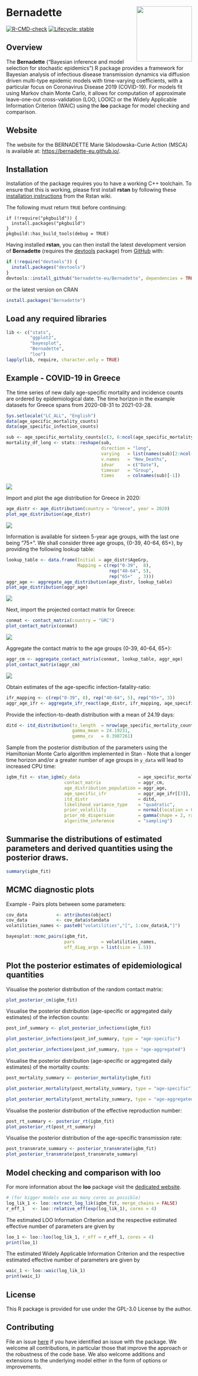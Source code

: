 
<!-- README.md is generated from README.Rmd. Please edit that file -->

# Bernadette <img src="https://github.com/bernadette-eu/bernadette-eu.github.io/blob/9588dba70edb87adc5b026ec0ae1912c290bfeb0/images/abc.png" align="right" height="150px" width="150px"/>

<!-- badges: start -->

[![R-CMD-check](https://github.com/bernadette-eu/Bernadette/workflows/R-CMD-check/badge.svg)](https://github.com/bernadette-eu/Bernadette/actions)
[![Lifecycle:
stable](https://img.shields.io/badge/lifecycle-stable-green.svg)](https://lifecycle.r-lib.org/articles/stages.html#stable)
<!-- badges: end -->

## Overview

The **Bernadette** (“Bayesian inference and model selection for
stochastic epidemics”) R package provides a framework for Bayesian
analysis of infectious disease transmission dynamics via diffusion
driven multi-type epidemic models with time-varying coefficients, with a
particular focus on Coronavirus Disease 2019 (COVID-19). For models fit
using Markov chain Monte Carlo, it allows for computation of approximate
leave-one-out cross-validation (LOO, LOOIC) or the Widely Applicable
Information Criterion (WAIC) using the **loo** package for model
checking and comparison.

## Website

The website for the BERNADETTE Marie Sklodowska-Curie Action (MSCA) is
available at: <https://bernadette-eu.github.io/>.

## Installation

Installation of the package requires you to have a working C++
toolchain. To ensure that this is working, please first install
**rstan** by following these [installation
instructions](https://github.com/stan-dev/rstan/wiki/RStan-Getting-Started)
from the Rstan wiki.

The following must return `TRUE` before continuing:

    if (!require("pkgbuild")) {
      install.packages("pkgbuild")
    }
    pkgbuild::has_build_tools(debug = TRUE)

Having installed **rstan**, you can then install the latest development
version of **Bernadette** (requires the
[devtools](https://github.com/r-lib/devtools) package) from
[GitHub](https://github.com/) with:

``` r
if (!require("devtools")) {
  install.packages("devtools")
}
devtools::install_github("bernadette-eu/Bernadette", dependencies = TRUE, build_vignettes = FALSE)
```

or the latest version on CRAN

``` r
install.packages("Bernadette")
```

## Load any required libraries

``` r
lib <- c("stats",
         "ggplot2",
         "bayesplot",
         "Bernadette",
         "loo")
lapply(lib, require, character.only = TRUE)
```

## Example - COVID-19 in Greece

The time series of new daily age-specific mortality and incidence counts
are ordered by epidemiological date. The time horizon in the example
datasets for Greece spans from 2020-08-31 to 2021-03-28.

``` r
Sys.setlocale("LC_ALL", "English")
data(age_specific_mortality_counts)
data(age_specific_infection_counts)
```

``` r
sub <- age_specific_mortality_counts[c(3, 6:ncol(age_specific_mortality_counts))]
mortality_df_long <- stats::reshape(sub,
                                    direction = "long",
                                    varying   = list(names(sub)[2:ncol(sub)]),
                                    v.names   = "New_Deaths",
                                    idvar     = c("Date"),
                                    timevar   = "Group",
                                    times     = colnames(sub)[-1])
```

![](README_files/figure-gfm/mortality_time_series-1.png)<!-- -->

Import and plot the age distribution for Greece in 2020:

``` r
age_distr <- age_distribution(country = "Greece", year = 2020)
plot_age_distribution(age_distr)
```

![](README_files/figure-gfm/unnamed-chunk-6-1.png)<!-- -->

Information is available for sixteen 5-year age groups, with the last
one being “75+”. We shall consider three age groups, {0-39, 40-64, 65+},
by providing the following lookup table:

``` r
lookup_table <- data.frame(Initial = age_distr$AgeGrp,
                           Mapping = c(rep("0-39",  8),
                                       rep("40-64", 5),
                                       rep("65+"  , 3)))
aggr_age <- aggregate_age_distribution(age_distr, lookup_table)
plot_age_distribution(aggr_age)
```

![](README_files/figure-gfm/unnamed-chunk-7-1.png)<!-- -->

Next, import the projected contact matrix for Greece:

``` r
conmat <- contact_matrix(country = "GRC")
plot_contact_matrix(conmat)
```

![](README_files/figure-gfm/unnamed-chunk-8-1.png)<!-- -->

Aggregate the contact matrix to the age groups {0-39, 40-64, 65+}:

``` r
aggr_cm <- aggregate_contact_matrix(conmat, lookup_table, aggr_age)
plot_contact_matrix(aggr_cm)
```

![](README_files/figure-gfm/unnamed-chunk-9-1.png)<!-- -->

Obtain estimates of the age-specific infection-fatality-ratio:

``` r
ifr_mapping <- c(rep("0-39", 8), rep("40-64", 5), rep("65+", 3))
aggr_age_ifr <- aggregate_ifr_react(age_distr, ifr_mapping, age_specific_infection_counts)
```

Provide the infection-to-death distribution with a mean of 24.19 days:

``` r
ditd <- itd_distribution(ts_length  = nrow(age_specific_mortality_counts),
                         gamma_mean = 24.19231,
                         gamma_cv   = 0.3987261)
```

Sample from the posterior distribution of the parameters using the
Hamiltonian Monte Carlo algorithm implemented in Stan - Note that a
longer time horizon and/or a greater number of age groups in `y_data`
will lead to increased CPU time:

``` r
igbm_fit <- stan_igbm(y_data                      = age_specific_mortality_counts,
                      contact_matrix              = aggr_cm,
                      age_distribution_population = aggr_age,
                      age_specific_ifr            = aggr_age_ifr[[3]],
                      itd_distr                   = ditd,
                      likelihood_variance_type    = "quadratic",
                      prior_volatility            = normal(location = 0, scale = 1),
                      prior_nb_dispersion         = gamma(shape = 2, rate = 1),
                      algorithm_inference         = "sampling")
```

## Summarise the distributions of estimated parameters and derived quantities using the posterior draws.

``` r
summary(igbm_fit)
```

## MCMC diagnostic plots

Example - Pairs plots between some parameters:

``` r
cov_data           <- attributes(object)
cov_data           <- cov_data$standata
volatilities_names <- paste0("volatilities","[", 1:cov_data$A,"]")
```

``` r
bayesplot::mcmc_pairs(igbm_fit,
                      pars          = volatilities_names,
                      off_diag_args = list(size = 1.5))
```

## Plot the posterior estimates of epidemiological quantities

Visualise the posterior distribution of the random contact matrix:

``` r
plot_posterior_cm(igbm_fit)
```

Visualise the posterior distribution (age-specific or aggregated daily
estimates) of the infection counts:

``` r
post_inf_summary <- plot_posterior_infections(igbm_fit)
```

``` r
plot_posterior_infections(post_inf_summary, type = "age-specific")
```

``` r
plot_posterior_infections(post_inf_summary, type = "age-aggregated")
```

Visualise the posterior distribution (age-specific or aggregated daily
estimates) of the mortality counts:

``` r
post_mortality_summary <- posterior_mortality(igbm_fit)
```

``` r
plot_posterior_mortality(post_mortality_summary, type = "age-specific")
```

``` r
plot_posterior_mortality(post_mortality_summary, type = "age-aggregated")
```

Visualise the posterior distribution of the effective reproduction
number:

``` r
post_rt_summary <- posterior_rt(igbm_fit)
plot_posterior_rt(post_rt_summary)
```

Visualise the posterior distribution of the age-specific transmission
rate:

``` r
post_transmrate_summary <- posterior_transmrate(igbm_fit)
plot_posterior_transmrate(post_transmrate_summary)
```

## Model checking and comparison with loo

For more information about the **loo** package visit the [dedicated
website](https://mc-stan.org/loo/).

``` r
# (for bigger models use as many cores as possible)
log_lik_1 <- loo::extract_log_lik(igbm_fit, merge_chains = FALSE)
r_eff_1   <- loo::relative_eff(exp(log_lik_1), cores = 4)
```

The estimated LOO Information Criterion and the respective estimated
effective number of parameters are given by

``` r
loo_1 <- loo::loo(log_lik_1, r_eff = r_eff_1, cores = 4)
print(loo_1)
```

The estimated Widely Applicable Information Criterion and the respective
estimated effective number of parameters are given by

``` r
waic_1 <- loo::waic(log_lik_1)
print(waic_1)
```

## License

This R package is provided for use under the GPL-3.0 License by the
author.

## Contributing

File an issue [here](https://github.com/bernadette-eu/Bernadette/issues)
if you have identified an issue with the package. We welcome all
contributions, in particular those that improve the approach or the
robustness of the code base. We also welcome additions and extensions to
the underlying model either in the form of options or improvements.
